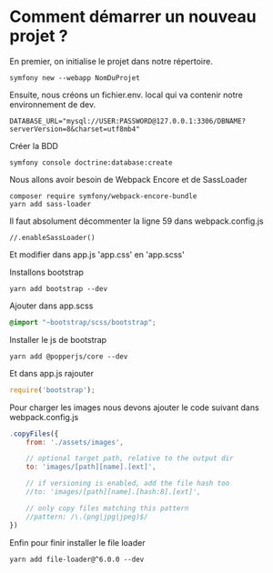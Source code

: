 # Comment démarrer un nouveau projet ?

En premier, on initialise le projet dans notre répertoire.
```
symfony new --webapp NomDuProjet
```
Ensuite, nous créons un fichier.env. local qui va contenir notre environnement de dev.
```
DATABASE_URL="mysql://USER:PASSWORD@127.0.0.1:3306/DBNAME?serverVersion=8&charset=utf8mb4"
```
Créer la BDD
```
symfony console doctrine:database:create
```
Nous allons avoir besoin de Webpack Encore et de SassLoader
```
composer require symfony/webpack-encore-bundle
yarn add sass-loader
```
Il faut absolument décommenter la ligne 59 dans webpack.config.js
```
//.enableSassLoader()
```
Et modifier dans app.js 'app.css' en 'app.scss'

Installons bootstrap
```
yarn add bootstrap --dev
```
Ajouter dans app.scss
```scss
@import "~bootstrap/scss/bootstrap";
```
Installer le js de bootstrap
```
yarn add @popperjs/core --dev
```
Et dans app.js rajouter
```js
require('bootstrap');
```
Pour charger les images nous devons ajouter le code suivant dans webpack.config.js
```js
.copyFiles({
    from: './assets/images',

    // optional target path, relative to the output dir
    to: 'images/[path][name].[ext]',

    // if versioning is enabled, add the file hash too
    //to: 'images/[path][name].[hash:8].[ext]',

    // only copy files matching this pattern
    //pattern: /\.(png|jpg|jpeg)$/
})
```
Enfin pour finir installer le file loader
```
yarn add file-loader@^6.0.0 --dev
```
